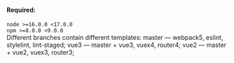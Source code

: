 #### Required:
`node >=16.0.0 <17.0.0`  
`npm >=8.0.0 <9.0.0`  
Different branches contain different templates: 
master — webpack5, eslint, stylelint, lint-staged; 
vue3 — master + vue3, vuex4, router4; 
vue2 — master + vue2, vuex3, router3; 
